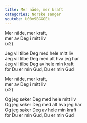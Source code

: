 ```yaml
---
title: Mer nåde, mer kraft
categories: Norske sanger
youtube: U00v9BGGGEk
---
```


Mer nåde, mer kraft,  
mer av Deg i mitt liv  
(x2)

Jeg vil tilbe Deg med hele mitt liv  
Jeg vil tilbe Deg med alt hva jeg har  
Jeg vil tilbe Deg av hele min kraft  
for Du er min Gud, Du er min Gud

Mer nåde, mer kraft,  
mer av Deg i mitt liv  
(x2)

Og jeg søker Deg med hele mitt liv  
Og jeg søker Deg med alt hva jeg har  
Og jeg søker Deg av hele min kraft  
for Du er min Gud, Du er min Gud
